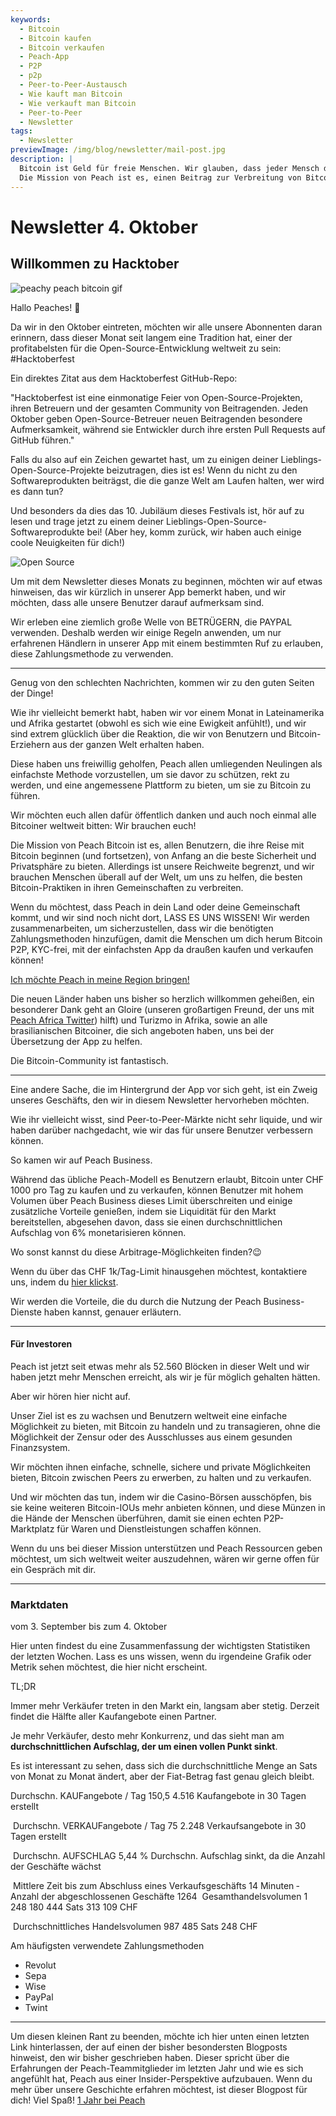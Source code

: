 ```yaml
---
keywords:
  - Bitcoin
  - Bitcoin kaufen
  - Bitcoin verkaufen
  - Peach-App
  - P2P
  - p2p
  - Peer-to-Peer-Austausch
  - Wie kauft man Bitcoin
  - Wie verkauft man Bitcoin
  - Peer-to-Peer
  - Newsletter
tags:
  - Newsletter
previewImage: /img/blog/newsletter/mail-post.jpg
description: |
  Bitcoin ist Geld für freie Menschen. Wir glauben, dass jeder Mensch das Recht hat zu wählen, welches Geld er verwendet, um seinen Reichtum, das Ergebnis seiner Arbeit, seiner Zeit und Energie zu speichern.
  Die Mission von Peach ist es, einen Beitrag zur Verbreitung von Bitcoin in den Händen der Menschen zu leisten.
---
```


# Newsletter 4. Oktober

## Willkommen zu Hacktober

![peachy peach bitcoin gif](/img/blog/newsletter/gif-peach.gif)

Hallo Peaches! 🍑

Da wir in den Oktober eintreten, möchten wir alle unsere Abonnenten daran erinnern, dass dieser Monat seit langem eine Tradition hat, einer der profitabelsten für die Open-Source-Entwicklung weltweit zu sein: #Hacktoberfest

Ein direktes Zitat aus dem Hacktoberfest GitHub-Repo:

"Hacktoberfest ist eine einmonatige Feier von Open-Source-Projekten, ihren Betreuern und der gesamten Community von Beitragenden. Jeden Oktober geben Open-Source-Betreuer neuen Beitragenden besondere Aufmerksamkeit, während sie Entwickler durch ihre ersten Pull Requests auf GitHub führen."

Falls du also auf ein Zeichen gewartet hast, um zu einigen deiner Lieblings-Open-Source-Projekte beizutragen, dies ist es! Wenn du nicht zu den Softwareprodukten beiträgst, die die ganze Welt am Laufen halten, wer wird es dann tun?

Und besonders da dies das 10. Jubiläum dieses Festivals ist, hör auf zu lesen und trage jetzt zu einem deiner Lieblings-Open-Source-Softwareprodukte bei! (Aber hey, komm zurück, wir haben auch einige coole Neuigkeiten für dich!)

![Open Source](https://img.mailinblue.com/5647291/images/content_library/original/651c33bbcd50d109d8495d7c.png)

Um mit dem Newsletter dieses Monats zu beginnen, möchten wir auf etwas hinweisen, das wir kürzlich in unserer App bemerkt haben, und wir möchten, dass alle unsere Benutzer darauf aufmerksam sind.

Wir erleben eine ziemlich große Welle von BETRÜGERN, die PAYPAL verwenden. Deshalb werden wir einige Regeln anwenden, um nur erfahrenen Händlern in unserer App mit einem bestimmten Ruf zu erlauben, diese Zahlungsmethode zu verwenden.

---

Genug von den schlechten Nachrichten, kommen wir zu den guten Seiten der Dinge!

Wie ihr vielleicht bemerkt habt, haben wir vor einem Monat in Lateinamerika und Afrika gestartet (obwohl es sich wie eine Ewigkeit anfühlt!), und wir sind extrem glücklich über die Reaktion, die wir von Benutzern und Bitcoin-Erziehern aus der ganzen Welt erhalten haben.

Diese haben uns freiwillig geholfen, Peach allen umliegenden Neulingen als einfachste Methode vorzustellen, um sie davor zu schützen, rekt zu werden, und eine angemessene Plattform zu bieten, um sie zu Bitcoin zu führen.

Wir möchten euch allen dafür öffentlich danken und auch noch einmal alle Bitcoiner weltweit bitten: Wir brauchen euch!

Die Mission von Peach Bitcoin ist es, allen Benutzern, die ihre Reise mit Bitcoin beginnen (und fortsetzen), von Anfang an die beste Sicherheit und Privatsphäre zu bieten. Allerdings ist unsere Reichweite begrenzt, und wir brauchen Menschen überall auf der Welt, um uns zu helfen, die besten Bitcoin-Praktiken in ihren Gemeinschaften zu verbreiten.

Wenn du möchtest, dass Peach in dein Land oder deine Gemeinschaft kommt, und wir sind noch nicht dort, LASS ES UNS WISSEN! Wir werden zusammenarbeiten, um sicherzustellen, dass wir die benötigten Zahlungsmethoden hinzufügen, damit die Menschen um dich herum Bitcoin P2P, KYC-frei, mit der einfachsten App da draußen kaufen und verkaufen können!

[Ich möchte Peach in meine Region bringen!](http://mailto:hello@peachbitcoin.com/)

Die neuen Länder haben uns bisher so herzlich willkommen geheißen, ein besonderer Dank geht an Gloire (unseren großartigen Freund, der uns mit [Peach Africa Twitter](https://twitter.com/PeachAfrica)) hilft) und Turizmo in Afrika, sowie an alle brasilianischen Bitcoiner, die sich angeboten haben, uns bei der Übersetzung der App zu helfen.

Die Bitcoin-Community ist fantastisch.

---

Eine andere Sache, die im Hintergrund der App vor sich geht, ist ein Zweig unseres Geschäfts, den wir in diesem Newsletter hervorheben möchten.

Wie ihr vielleicht wisst, sind Peer-to-Peer-Märkte nicht sehr liquide, und wir haben darüber nachgedacht, wie wir das für unsere Benutzer verbessern können.

So kamen wir auf Peach Business.

Während das übliche Peach-Modell es Benutzern erlaubt, Bitcoin unter CHF 1000 pro Tag zu kaufen und zu verkaufen, können Benutzer mit hohem Volumen über Peach Business dieses Limit überschreiten und einige zusätzliche Vorteile genießen, indem sie Liquidität für den Markt bereitstellen, abgesehen davon, dass sie einen durchschnittlichen Aufschlag von 6% monetarisieren können.

Wo sonst kannst du diese Arbitrage-Möglichkeiten finden?😉

Wenn du über das CHF 1k/Tag-Limit hinausgehen möchtest, kontaktiere uns, indem du [hier klickst](mailto:hello@peachbitcoin.com).

Wir werden die Vorteile, die du durch die Nutzung der Peach Business-Dienste haben kannst, genauer erläutern.

---

#### Für Investoren

Peach ist jetzt seit etwas mehr als 52.560 Blöcken in dieser Welt und wir haben jetzt mehr Menschen erreicht, als wir je für möglich gehalten hätten.

Aber wir hören hier nicht auf.

Unser Ziel ist es zu wachsen und Benutzern weltweit eine einfache Möglichkeit zu bieten, mit Bitcoin zu handeln und zu transagieren, ohne die Möglichkeit der Zensur oder des Ausschlusses aus einem gesunden Finanzsystem.

Wir möchten ihnen einfache, schnelle, sichere und private Möglichkeiten bieten, Bitcoin zwischen Peers zu erwerben, zu halten und zu verkaufen.

Und wir möchten das tun, indem wir die Casino-Börsen ausschöpfen, bis sie keine weiteren Bitcoin-IOUs mehr anbieten können, und diese Münzen in die Hände der Menschen überführen, damit sie einen echten P2P-Marktplatz für Waren und Dienstleistungen schaffen können.

Wenn du uns bei dieser Mission unterstützen und Peach Ressourcen geben möchtest, um sich weltweit weiter auszudehnen, wären wir gerne offen für ein Gespräch mit dir.

---

### Marktdaten

vom 3. September bis zum 4. Oktober

Hier unten findest du eine Zusammenfassung der wichtigsten Statistiken der letzten Wochen. Lass es uns wissen, wenn du irgendeine Grafik oder Metrik sehen möchtest, die hier nicht erscheint.

TL;DR

Immer mehr Verkäufer treten in den Markt ein, langsam aber stetig. Derzeit findet die Hälfte aller Kaufangebote einen Partner.

Je mehr Verkäufer, desto mehr Konkurrenz, und das sieht man am **durchschnittlichen Aufschlag, der um einen vollen Punkt sinkt**.

Es ist interessant zu sehen, dass sich die durchschnittliche Menge an Sats von Monat zu Monat ändert, aber der Fiat-Betrag fast genau gleich bleibt.

Durchschn. KAUFangebote / Tag
150,5
4.516 Kaufangebote in 30 Tagen erstellt

­
Durchschn. VERKAUFangebote / Tag
75
2.248 Verkaufsangebote in 30 Tagen erstellt

­
Durchschn. AUFSCHLAG
5,44 %
Durchschn. Aufschlag sinkt, da die Anzahl der Geschäfte wächst

­
Mittlere Zeit bis zum Abschluss eines Verkaufsgeschäfts
14 Minuten
­
Anzahl der abgeschlossenen Geschäfte
1264
­
Gesamthandelsvolumen
1 248 180 444 Sats
313 109 CHF

­
Durchschnittliches Handelsvolumen
987 485 Sats
248 CHF

Am häufigsten verwendete Zahlungsmethoden

- Revolut
- Sepa
- Wise
- PayPal
- Twint

---

Um diesen kleinen Rant zu beenden, möchte ich hier unten einen letzten Link hinterlassen, der auf einen der bisher besondersten Blogposts hinweist, den wir bisher geschrieben haben. Dieser spricht über die Erfahrungen der Peach-Teammitglieder im letzten Jahr und wie es sich angefühlt hat, Peach aus einer Insider-Perspektive aufzubauen. Wenn du mehr über unsere Geschichte erfahren möchtest, ist dieser Blogpost für dich! Viel Spaß!
[1 Jahr bei Peach](https://peachbitcoin.com/de/blog)
